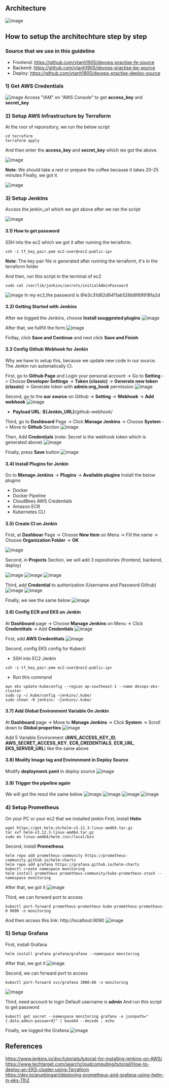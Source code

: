 ## Architecture
![image](https://github.com/vtanh1905/devops-practise/assets/49771724/7791c522-6f85-4a70-9a07-e736b1919248)

## How to setup the architechture step by step
### Source that we use in this guideline
+ Frontend: https://github.com/vtanh1905/devops-practise-fe-source
+ Backend: https://github.com/vtanh1905/devops-practise-be-source
+ Deploy: https://github.com/vtanh1905/devops-practise-deploy-source

### 1) Get AWS Credentials
![image](https://github.com/vtanh1905/devops-practise/assets/49771724/ba0dd8c9-8328-44e3-b48e-0b2332aff238)
Access "IAM" on "AWS Console" to get **access_key** and **secret_key**

### 2) Setup AWS Infrastructure by Terraform
At the roor of reponsitory, we run the below script
```
cd terraform
terraform apply
```
And then enter the **access_key** and **secret_key** which we got the above.

![image](https://github.com/vtanh1905/devops-practise/assets/49771724/95d1c76e-95cc-4e1e-ad72-cbf244f6b8ea)

**Note**: We should take a rest or prepare the coffee because it takes 20-25 minutes
Finally, we got it.

![image](https://github.com/vtanh1905/devops-practise/assets/49771724/afec1e72-3919-4b97-bb8b-08199cab54da)


### 3) Setup Jenkins
Access the jenkin_url which we got above after we ran the script

![image](https://github.com/vtanh1905/devops-practise/assets/49771724/ae878373-79a2-4186-a3c9-870868316a0c)

#### 3.1) How to get password
SSH into the ec2 which we got it after running the terraform.
```
ssh -i tf_key_pair.pem ec2-user@<ec2-public-ip>
```
**Note**: The key pair file is generated after running the terraform, it's in the terraform folder

And then, run this script in the terminal of ec2
```
sudo cat /var/lib/jenkins/secrets/initialAdminPassword
```
![image](https://github.com/vtanh1905/devops-practise/assets/49771724/ed7444ff-ea90-46c0-88f6-f8b12031bcec)
In my ec2,the password is 6fe3c31d62d6411ab526b8f69918fa2d 

#### 3.2) Getting Started with Jenkins
After we logged the Jenkins, choose **Install suuggested plugins**
![image](https://github.com/vtanh1905/devops-practise/assets/49771724/9419e9bc-fe7c-43b7-9a89-5f0d8660ad30)

After that, we fullfill the form 
![image](https://github.com/vtanh1905/devops-practise/assets/49771724/5da61e13-44f2-40b0-8a4c-458c6c857337)

Finllay, click **Save and Continue** and next click **Save and Finish**

#### 3.3 Config Github Webhook for Jenkin
Why we have to setup this, because we update new code in our source. The Jenkin run automatically CI.

First, go to **Github Page** and Login your personal account -> Go to **Setting** -> Choose **Developer Settings** -> **Token (classic)** -> **Generate new token (classic)** ->  Generate token with **admin:org_hook** permission
![image](https://github.com/vtanh1905/devops-practise/assets/49771724/a9e76089-59b4-4bc7-910b-14af6e068660)

Second, go to the **our source** on Github -> **Setting** -> **Webhook** -> **Add webhook**
![image](https://github.com/vtanh1905/devops-practise/assets/49771724/3a24bd67-2d04-4207-a0b4-923e82f62d48)

+ **Payload URL**: **${Jenkin_URL}**/github-webhook/

Third, go to **Dashboard** Page -> Click **Manage Jenkins** -> Choose **System** -> Move to **Github** Section
![image](https://github.com/vtanh1905/devops-practise/assets/49771724/cd89c3eb-918f-432c-abcf-7a2f16d2a397)

Then, Add **Credentials** (note: Secret is the webhook token which is generated above)
![image](https://github.com/vtanh1905/devops-practise/assets/49771724/a7be6d39-579f-4ad2-9db9-9d5589b229e4)

Finally, press **Save** button
![image](https://github.com/vtanh1905/devops-practise/assets/49771724/357a6c23-fd46-450c-99ee-c9da28c77009)

#### 3.4) Install Plugins for Jenkin
Go to **Manage Jenkins** -> **Plugins** -> **Available plugins**
Install the below plugins
+ Docker
+ Docker Pipeline
+ CloudBees AWS Credentials
+ Amazon ECR
+ Kubernetes CLI

#### 3.5) Create CI on Jenkin
First, at **Dashboar** Page -> Choose **New Item** on Menu -> Fill the name -> Choose **Organization Folder** ->  **OK**

![image](https://github.com/vtanh1905/devops-practise/assets/49771724/ea9d997f-7bfe-408d-8cbf-aa6c58cb3b53)

Second, in **Projects** Section, we will add 3 repositories (frontend, backend, deploy)

![image](https://github.com/vtanh1905/devops-practise/assets/49771724/b4dbeed8-1b86-4d36-8180-9bc9f2bb2ae4)
![image](https://github.com/vtanh1905/devops-practise/assets/49771724/3e9d0579-9a21-4736-9a4f-c0dcea745172)
![image](https://github.com/vtanh1905/devops-practise/assets/49771724/b3f5f85a-f005-4524-940d-5b8102720e89)

Third, add **Credential** to autherization (Username and Password Github)
![image](https://github.com/vtanh1905/devops-practise/assets/49771724/fc0e5670-2bf1-470a-9f36-6bbe222a3adb)
![image](https://github.com/vtanh1905/devops-practise/assets/49771724/3d01a397-b711-4cd3-b5f4-cf35dc678808)

Finally, we see the same below
![image](https://github.com/vtanh1905/devops-practise/assets/49771724/27fa493c-0197-456e-8c19-dca739ca052d)

#### 3.6) Config ECR and EKS on Jenkin
At **Dashboard** page -> Choose **Manage Jenkins** on Menu -> Click **Credentitals** -> Add **Credentials**
![image](https://github.com/vtanh1905/devops-practise/assets/49771724/c9494751-246b-4877-8860-a019cc858c68)

First, add **AWS Credentitals**
![image](https://github.com/vtanh1905/devops-practise/assets/49771724/44a0761d-ebee-48b7-b833-11fa1741e97e)

Second, config EKS config for Kubectl
+ SSH into EC2 Jenkin
```
ssh -i tf_key_pair.pem ec2-user@<ec2-public-ip>
```
+ Run this command
```
aws eks update-kubeconfig --region ap-southeast-1 --name devops-eks-cluster
sudo cp ~/.kube/config ~jenkins/.kube/
sudo chown -R jenkins: ~jenkins/.kube/
```

#### 3.7) Add Global Environment Variable On Jenkin
At **Dashboard** page -> Move to **Manage Jenkins** -> Click **System** -> Scroll down to **Global properties**
![image](https://github.com/vtanh1905/devops-practise/assets/49771724/34dbbe39-d5dc-4d1f-a366-3f099e9c7298)

Add 5 Variable Environment (**AWS_ACCESS_KEY_ID**, **AWS_SECRET_ACCESS_KEY**, **ECR_CREDENTIALS**, **ECR_URL**, **EKS_SERVER_URL**) like the same above

#### 3.8) Modify Image tag and Environment in Deploy Source
Modify **deployment.yaml** in deploy source
![image](https://github.com/vtanh1905/devops-practise/assets/49771724/db574bac-c8bf-4289-b43d-73793fdf48cd)

#### 3.9) Trigger the pipeline again
We will got the resut the same below
![image](https://github.com/vtanh1905/devops-practise/assets/49771724/dbe1c8df-b31b-4be5-b8c5-6d3d4db7d00d)
![image](https://github.com/vtanh1905/devops-practise/assets/49771724/b900b2ef-e310-49af-8b0e-2cf598b284fa)
![image](https://github.com/vtanh1905/devops-practise/assets/49771724/3872466f-8560-4ef8-aa72-5f267bb5e26c)
![image](https://github.com/vtanh1905/devops-practise/assets/49771724/1d1ac0b9-d35d-43a1-8e02-876c4f88ad2e)


### 4) Setup Prometheus
On your PC or your ec2 that we installed jenkin
First, install **Helm**
```
wget https://get.helm.sh/helm-v3.12.3-linux-amd64.tar.gz
tar xvf helm-v3.12.3-linux-amd64.tar.gz
sudo mv linux-amd64/helm /usr/local/bin
```
Second, install **Prometheus**
```
helm repo add prometheus-community https://prometheus-community.github.io/helm-charts
helm repo add grafana https://grafana.github.io/helm-charts
kubectl create namespace monitoring
helm install prometheus prometheus-community/kube-prometheus-stack --namespace monitoring
```
After that, we got it
![image](https://github.com/vtanh1905/devops-practise/assets/49771724/f419326a-71ff-428b-aad9-522b3d6216a8)

Third, we can forward port to access 
```
kubectl port-forward prometheus-prometheus-kube-prometheus-prometheus-0 9090 -n monitoring
```
And then access this link: http://localhost:9090
![image](https://github.com/vtanh1905/devops-practise/assets/49771724/2170654d-6231-41f4-ac92-57cbe81493ec)

### 5) Setup Grafana
First, install Grafana
```
helm install grafana grafana/grafana --namespace monitoring
```
After that, we got it
![image](https://github.com/vtanh1905/devops-practise/assets/49771724/9dd894b5-1cf0-4dab-83ab-24b3a3724fc3)

Second, we can forward port to access
```
kubectl port-forward svc/grafana 3000:80 -n monitoring
```
![image](https://github.com/vtanh1905/devops-practise/assets/49771724/bb0899a1-63af-4bcf-b925-4130c54c0370)

Third, need account to login
Default username is **admin**
And run this script to get password
```
kubectl get secret --namespace monitoring grafana -o jsonpath="{.data.admin-password}" | base64 --decode ; echo
```
Finally, we logged the Grafana
![image](https://github.com/vtanh1905/devops-practise/assets/49771724/699f32ba-dd30-4fd2-b4f2-3759eb4974ed)

## References
https://www.jenkins.io/doc/tutorials/tutorial-for-installing-jenkins-on-AWS/
https://www.techtarget.com/searchcloudcomputing/tutorial/How-to-deploy-an-EKS-cluster-using-Terraform
https://dev.to/arunbingari/deploying-prometheus-and-grafana-using-helm-in-eks-11h2
